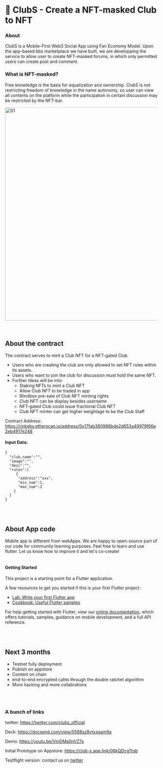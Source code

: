 # 🤟 ClubS - Create a NFT-masked Club to NFT 



### About

ClubS is a Mobile-First Web3 Social App using Fan Economy Model.
Upon the app-based bbs marketplace we have built, we are developping the service to allow user to create NFT-masked forums, in which only permitted users can create post and comment. 

### What is NFT-masked?
Free knowledge is the basis for equalization and ownership. ClubS is not restricting freedom of knowledge in the name autonomy, so user can view all contents on the platform while the participation in certain discussion may be restricted by the NFT-bar.


<img width="700" alt="01" src="https://user-images.githubusercontent.com/72496372/171253441-fefd2807-68d3-4438-a653-d23f731827cb.png">
<br>
<br>
<br>




## About the contract
The contract serves to mint a Club NFT for a NFT-gated Club. 
- Users who are creating the club are only allowed to set NFT rules within its assets.
- Users who want to join the club for discussion must hold the same NFT.
- Further ideas will be into:
  - Staking NFTs to mint a Club NFT
  - Allow Club NFT to be traded in app
  - Blindbox pre-sale of Club NFT minting rights
  - Club NFT can be display besides username
  - NFT-gated Club could issue fractional Club NFT
  - Club NFT minter can get higher weightage to be the Club Staff

Contract Address: https://rinkeby.etherscan.io/address/0x17fab380986bde2d653a49979f66e2eb4917e248

#### Input Data:
    {
      "club_name":"",
      "image":"",
      "desc":"",
      "rules":[
         {
          "address":"xxx",
          "min_num":1,
          "max_num":3
        }
      ]
    }

<br>
<br>

## About App code
Mobile app is different from webApps. We are happy to open-source part of our code for community learning purposes.
Feel free to learn and use flutter. Let us know how to improve it and let's co-create!
<br>
<br>
#### Getting Started

This project is a starting point for a Flutter application.

A few resources to get you started if this is your first Flutter project:

- [Lab: Write your first Flutter app](https://flutter.dev/docs/get-started/codelab)
- [Cookbook: Useful Flutter samples](https://flutter.dev/docs/cookbook)

For help getting started with Flutter, view our
[online documentation](https://flutter.dev/docs), which offers tutorials,
samples, guidance on mobile development, and a full API reference.

<br>
<br>



## Next 3 months
- Testnet fully deployment
- Publish on appstore
- Content on chain
- end-to-end encrypted cahts through the double ratchet algorithm
- More hacking and more collabrations

<br>
<br>

### A bunch of links

twitter: https://twitter.com/clubs_official

Deck: https://docsend.com/view/5588sz8vtxxqam9a

Demo: https://youtu.be/VmDMa0nVZ7s

Initial Prototype on Appstore: https://club-s.app.link/06kQDcgTtqb

Testflight version: contact us on [twitter](https://twitter.com/clubs_official)
